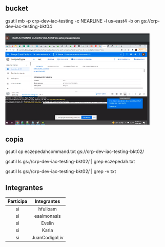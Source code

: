 ## bucket
gsutil mb -p crp-dev-iac-testing -c NEARLINE -l us-east4 -b on gs://crp-dev-iac-testing-bkt04

<img src="image2.png" width="450">

## copia
gsutil cp eczepedahcommand.txt gs://crp-dev-iac-testing-bkt02/

gsutil ls gs://crp-dev-iac-testing-bkt02/ | grep eczepedah.txt

gsutil ls gs://crp-dev-iac-testing-bkt02/ | grep -v txt

## Integrantes

| Participa | Integrantes |
| :-------: | :-------------: |
| si        |hfulloam         |
| si        |eaalmonasis      | 
| si        |Evelin           | 
| si        |Karla            | 
| si        |JuanCodigoLiv    |
